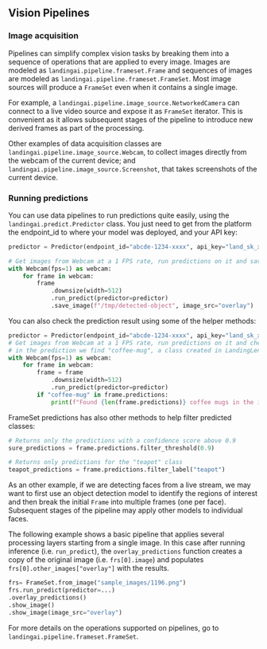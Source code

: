## Vision Pipelines

### Image acquisition
Pipelines can simplify complex vision tasks by breaking them into a sequence of operations that are applied to every image. Images are modeled as `landingai.pipeline.frameset.Frame` and sequences of images are modeled as `landingai.pipeline.frameset.FrameSet`. Most image sources will produce a `FrameSet` even when it contains a single image.

For example, a `landingai.pipeline.image_source.NetworkedCamera` can connect to a live video source and expose it as `FrameSet` iterator. This is convenient as it allows subsequent stages of the pipeline to introduce new derived frames as part of the processing.

Other examples of data acquisition classes are `landingai.pipeline.image_source.Webcam`, to collect images directly from the webcam of the current device; and `landingai.pipeline.image_source.Screenshot`, that takes screenshots of the current device.

### Running predictions

You can use data pipelines to run predictions quite easily, using the `landingai.predict.Predictor` class. You just need to get from the platform the endpoint_id to where your model was deployed, and your API key:

```python
predictor = Predictor(endpoint_id="abcde-1234-xxxx", api_key="land_sk_xxxx")

# Get images from Webcam at a 1 FPS rate, run predictions on it and save results.
with Webcam(fps=1) as webcam:
    for frame in webcam:
        frame
            .downsize(width=512)
            .run_predict(predictor=predictor)
            .save_image(f"/tmp/detected-object", image_src="overlay")
```

You can also check the prediction result using some of the helper methods:

```python
predictor = Predictor(endpoint_id="abcde-1234-xxxx", api_key="land_sk_xxxx")
# Get images from Webcam at a 1 FPS rate, run predictions on it and check if
# in the prediction we find "coffee-mug", a class created in LandingLens platform:
with Webcam(fps=1) as webcam:
    for frame in webcam:
        frame = frame
            .downsize(width=512)
            .run_predict(predictor=predictor)
        if "coffee-mug" in frame.predictions:
            print(f"Found {len(frame.predictions)} coffee mugs in the image")
```

FrameSet predictions has also other methods to help filter predicted classes:

```python
# Returns only the predictions with a confidence score above 0.9
sure_predictions = frame.predictions.filter_threshold(0.9)

# Returns only predictions for the "teapot" class
teapot_predictions = frame.predictions.filter_label("teapot")
```

As an other example, if we are detecting faces from a live stream, we may want to first use an object detection model to identify the regions of interest and then break the initial `Frame` into multiple frames (one per face). Subsequent stages of the pipeline may apply other models to individual faces.

The following example shows a basic pipeline that applies several processing layers starting from a single image. In this case after running inference (i.e. `run_predict`), the `overlay_predictions` function creates a copy of the original image (i.e. `frs[0].image`) and populates `frs[0].other_images["overlay"]` with the results.

```python
frs= FrameSet.from_image("sample_images/1196.png")
frs.run_predict(predictor=...)
.overlay_predictions()
.show_image()
.show_image(image_src="overlay")

```

For more details on the operations supported on pipelines, go to `landingai.pipeline.frameset.FrameSet`.
